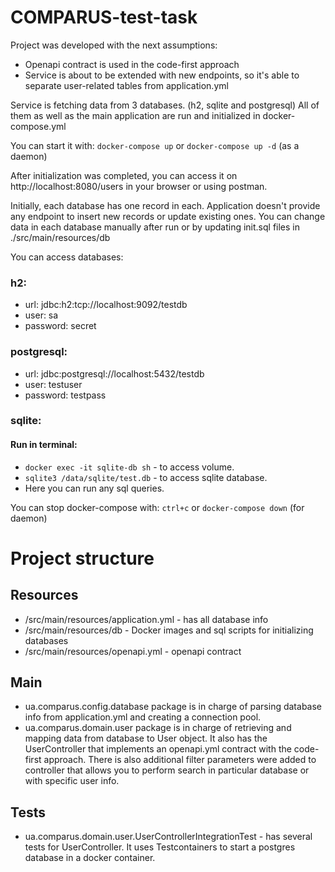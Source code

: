 # COMPARUS-test-task

Project was developed with the next assumptions:
- Openapi contract is used in the code-first approach
- Service is about to be extended with new endpoints, so it's able to separate user-related tables from application.yml

Service is fetching data from 3 databases. (h2, sqlite and postgresql)
All of them as well as the main application are run and initialized in docker-compose.yml

You can start it with: `docker-compose up` or `docker-compose up -d` (as a daemon)

After initialization was completed, you can access it on http://localhost:8080/users in your browser or using postman.

Initially, each database has one record in each.
Application doesn't provide any endpoint to insert new records or update existing ones.
You can change data in each database manually after run or by updating init.sql files in ./src/main/resources/db

You can access databases:

### h2: 
- url: jdbc:h2:tcp://localhost:9092/testdb
- user: sa
- password: secret

### postgresql: 
- url: jdbc:postgresql://localhost:5432/testdb
- user: testuser
- password: testpass

### sqlite:
#### Run in terminal:
- `docker exec -it sqlite-db sh` - to access volume.
- `sqlite3 /data/sqlite/test.db` - to access sqlite database.
- Here you can run any sql queries.

You can stop docker-compose with: `ctrl+c` or `docker-compose down` (for daemon)

# Project structure
## Resources
- /src/main/resources/application.yml - has all database info
- /src/main/resources/db - Docker images and sql scripts for initializing databases
- /src/main/resources/openapi.yml - openapi contract

## Main
- ua.comparus.config.database package is in charge of parsing database info from application.yml and creating a connection pool.
- ua.comparus.domain.user package is in charge of retrieving and mapping data from database to User object. 
It also has the UserController that implements an openapi.yml contract with the code-first approach.
There is also additional filter parameters were added to controller that allows you to perform search in particular database or with specific user info.

## Tests
- ua.comparus.domain.user.UserControllerIntegrationTest - has several tests for UserController. 
It uses Testcontainers to start a postgres database in a docker container.